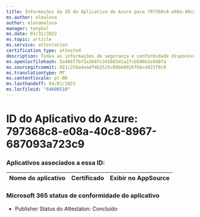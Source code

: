 ```yaml
---
title: Informações da ID do Aplicativo do Azure para 797368c8-e08a-40c8-8967-687093a723c9
ms.author: elmalova
author: elenamalova
manager: tonybal
ms.date: 03/31/2022
ms.topic: article
ms.service: attestation
certification_type: attested
description: Todas as informações de segurança e conformidade disponíveis para 797368c8-e08a-40c8-8967-687093a723c9.
ms.openlocfilehash: 5a466f7bf3a360fc341603d1a27cb586b1e948fa
ms.sourcegitcommit: 021c258a4aad74b2525c08b60926fbbcd421f0c0
ms.translationtype: MT
ms.contentlocale: pt-BR
ms.lasthandoff: 04/01/2022
ms.locfileid: "64600510"
---
```

# <a name="azure-app-id-797368c8-e08a-40c8-8967-687093a723c9"></a>ID do Aplicativo do Azure: 797368c8-e08a-40c8-8967-687093a723c9


### <a name="apps-associated-with-this-id"></a>Aplicativos associados a essa ID:
| **Nome do aplicativo** | **Certificado** | **Exibir no AppSource** |
|--------------|---------------|-----------------------|

### <a name="microsoft-365-app-compliance-status"></a>Microsoft 365 status de conformidade do aplicativo
- Publisher Status do Attestaton: Concluído
